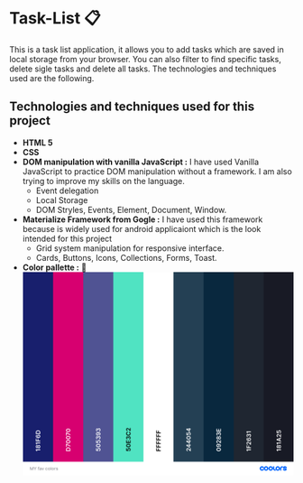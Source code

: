 # Task-List   :clipboard:   
This is a task list application, it allows you to add tasks which are saved in local storage from your browser. You can also filter to
find specific tasks, delete sigle tasks and delete all tasks. The technologies and techniques used are the following.
## Technologies and techniques used for this project
* **HTML 5**
* **CSS**
* **DOM manipulation with vanilla JavaScript :** I have used Vanilla JavaScript to practice DOM manipulation without a framework. I am also trying to improve my skills on the language.
   * Event delegation
   * Local Storage
   * DOM Stryles, Events, Element, Document, Window.
* **Materialize Framework from Gogle :** I have used this framework because is widely used for android applicaiont which is the look intended for this project
   * Grid system manipulation for responsive interface.
   * Cards, Buttons, Icons, Collections, Forms, Toast.
* **Color pallette :** :art: 
![Colors](images/task_list_palette.png?raw=true "Color Palette")

